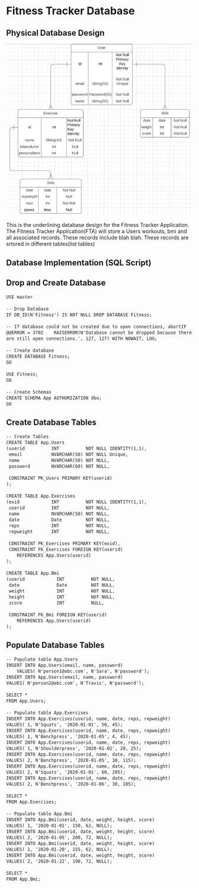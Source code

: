 # Fitness Tracker Database

## Physical Database Design

![Physical Database Design](ProjectStep6.JPG)

This is the underlining database design for the Fitness Tracker Application.
The Fitness Tracker Application(FTA) will store a Users workouts, bmi and all associated records.
These records include blah blah.
These records are srtored in different tables(list tables) 
## Database Implementation (SQL Script)

## Drop and Create Database
```
USE master

-- Drop Database
IF DB_ID(N'Fitness') IS NOT NULL DROP DATABASE Fitness;

-- If database could not be created due to open connections, abortIF @@ERROR = 3702    RAISERROR(N'Database cannot be dropped because there are still open connections.', 127, 127) WITH NOWAIT, LOG;

-- Create database
CREATE DATABASE Fitness; 
GO

USE Fitness;
GO

-- Create Schemas
CREATE SCHEMA App AUTHORIZATION dbo;
GO
```

## Create Database Tables
```
-- Create Tables
CREATE TABLE App.Users
(userid          INT          NOT NULL IDENTITY(1,1),  
 email           NVARCHAR(50) NOT NULL Unique,  
 name            NVARCHAR(50) NOT NULL,  
 password        NVARCHAR(60) NOT NULL,  
 
 CONSTRAINT PK_Users PRIMARY KEY(userid)
);

CREATE TABLE App.Exercises
(exid            INT          NOT NULL IDENTITY(1,1),
 userid          INT          NOT NULL,  
 name            NVARCHAR(50) NOT NULL,  
 date            Date         NOT NULL,  
 reps            INT          NOT NULL,  
 repweight       INT          NOT NULL,  
 
 CONSTRAINT PK_Exercises PRIMARY KEY(exid),  
 CONSTRAINT FK_Exercises FOREIGN KEY(userid)    
    REFERENCES App.Users(userid)
);

CREATE TABLE App.Bmi
(userid            INT          NOT NULL,  
 date              Date         NOT NULL,  
 weight            INT          NOT NULL,  
 height            INT          NOT NULL,  
 score             INT          NULL,  
 
 CONSTRAINT FK_Bmi FOREIGN KEY(userid)    
    REFERENCES App.Users(userid)
);
```

## Populate Database Tables
```
-- Populate table App.Users
INSERT INTO App.Users(email, name, password)
    VALUES( N'person1@abc.com', N'Sara', N'password');
INSERT INTO App.Users(email, name, password)  
VALUES( N'person2@abc.com', N'Travis', N'password');

SELECT *
FROM App.Users;

-- Populate table App.Exercises
INSERT INTO App.Exercises(userid, name, date, reps, repweight)  
VALUES( 1, N'Squats', '2020-01-01', 50, 45);
INSERT INTO App.Exercises(userid, name, date, reps, repweight)  
VALUES( 1, N'Benchpress', '2020-01-05', 4, 45);
INSERT INTO App.Exercises(userid, name, date, reps, repweight)  
VALUES( 1, N'Shoulderpress', '2020-01-02', 20, 25);
INSERT INTO App.Exercises(userid, name, date, reps, repweight)  
VALUES( 2, N'Benchpress', '2020-01-05', 30, 115);
INSERT INTO App.Exercises(userid, name, date, reps, repweight)  
VALUES( 2, N'Squats', '2020-01-01', 60, 205);
INSERT INTO App.Exercises(userid, name, date, reps, repweight)  
VALUES( 2, N'Benchpress', '2020-01-06', 30, 185);

SELECT *
FROM App.Exercises;

-- Populate table App.Bmi
INSERT INTO App.Bmi(userid, date, weight, height, score)  
VALUES( 1, '2020-01-01', 150, 62, NULL);
INSERT INTO App.Bmi(userid, date, weight, height, score)  
VALUES( 2, '2020-01-05', 200, 72, NULL);
INSERT INTO App.Bmi(userid, date, weight, height, score)  
VALUES( 1, '2020-01-20', 155, 62, NULL);
INSERT INTO App.Bmi(userid, date, weight, height, score)  
VALUES( 2, '2020-01-22', 190, 72, NULL);

SELECT *
FROM App.Bmi;
```
